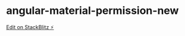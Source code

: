 # angular-material-permission-new

[Edit on StackBlitz ⚡️](https://stackblitz.com/edit/angular-material-permission-new)